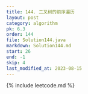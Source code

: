 ```yaml
---
title: 144. 二叉树的前序遍历
layout: post
category: algorithm
pk: 6.3
order: 144
file: Solution144.java
markdown: Solution144.md
start: 26
end: -1
skip: 4
last_modified_at: 2023-08-15
---
```


{% include leetcode.md %}